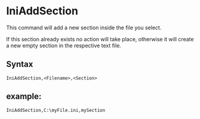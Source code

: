 # IniAddSection #

This command will add a new section inside the file you select.

If this section already exists no action will take place, otherwise it will create a new empty section in the respective text file.

## Syntax ##
```
IniAddSection,<Filename>,<Section> 
```

## example: ##
```
IniAddSection,C:\myFile.ini,mySection 
```